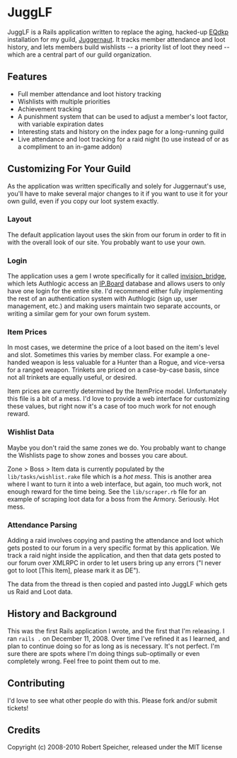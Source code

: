 # JuggLF

JuggLF is a Rails application written to replace the aging, hacked-up [EQdkp](http://eqdkp.com) installation for my guild, [Juggernaut](http://www.juggernautguild.com). It tracks member attendance and loot history, and lets members build wishlists -- a priority list of loot they need -- which are a central part of our guild organization.

## Features

- Full member attendance and loot history tracking
- Wishlists with multiple priorities
- Achievement tracking
- A punishment system that can be used to adjust a member's loot factor, with variable expiration dates
- Interesting stats and history on the index page for a long-running guild
- Live attendance and loot tracking for a raid night (to use instead of or as a compliment to an in-game addon)

## Customizing For Your Guild

As the application was written specifically and solely for Juggernaut's use, you'll have to make several major changes to it if you want to use it for your own guild, even if you copy our loot system exactly.

### Layout

The default application layout uses the skin from our forum in order to fit in with the overall look of our site. You probably want to use your own.

### Login

The application uses a gem I wrote specifically for it called [invision_bridge](http://github.com/tsigo/invision_bridge), which lets Authlogic access an [IP.Board](http://www.invisionpower.com) database and allows users to only have one login for the entire site. I'd recommend either fully implementing the rest of an authentication system with Authlogic (sign up, user management, etc.) and making users maintain two separate accounts, or writing a similar gem for your own forum system.

### Item Prices

In most cases, we determine the price of a loot based on the item's level and slot. Sometimes this varies by member class. For example a one-handed weapon is less valuable for a Hunter than a Rogue, and vice-versa for a ranged weapon. Trinkets are priced on a case-by-case basis, since not all trinkets are equally useful, or desired.

Item prices are currently determined by the ItemPrice model. Unfortunately this file is a bit of a mess. I'd love to provide a web interface for customizing these values, but right now it's a case of too much work for not enough reward.

### Wishlist Data

Maybe you don't raid the same zones we do. You probably want to change the Wishlists page to show zones and bosses you care about.

Zone > Boss > Item data is currently populated by the `lib/tasks/wishlist.rake` file which is a _hot mess_. This is another area where I want to turn it into a web interface, but again, too much work, not enough reward for the time being. See the `lib/scraper.rb` file for an example of scraping loot data for a boss from the Armory. Seriously. Hot mess.

### Attendance Parsing

Adding a raid involves copying and pasting the attendance and loot which gets posted to our forum in a very specific format by this application. We track a raid night inside the application, and then that data gets posted to our forum over XMLRPC in order to let users bring up any errors ("I never got to loot [This Item], please mark it as DE").

The data from the thread is then copied and pasted into JuggLF which gets us Raid and Loot data.

## History and Background

This was the first Rails application I wrote, and the first that I'm releasing. I ran `rails .` on December 11, 2008. Over time I've refined it as I learned, and plan to continue doing so for as long as is necessary. It's not perfect. I'm sure there are spots where I'm doing things sub-optimally or even completely wrong. Feel free to point them out to me.

## Contributing

I'd love to see what other people do with this. Please fork and/or submit tickets!

## Credits

Copyright (c) 2008-2010 Robert Speicher, released under the MIT license